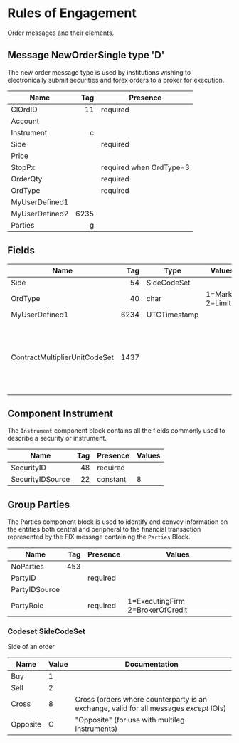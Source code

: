 # Rules of Engagement

Order messages and their elements.

## Message NewOrderSingle type 'D'

The new order message type is used by institutions wishing to electronically submit securities and forex orders to a broker for execution.

| Name           | Tag | Presence                |
|----------------|----:|-------------------------|
| ClOrdID        | 11  | required                |
| Account        |     |                         |
| Instrument     | c   |                         |
| Side           |     | required                |
| Price          |     |                         |
| StopPx         |     | required when OrdType=3 |
| OrderQty       |     | required                |
| OrdType        |     | required                |
| MyUserDefined1 |     |                         |
| MyUserDefined2 | 6235|                         |	
| Parties        | g   |                         |

## Fields

| Name           | Tag | Type         |  Values          | Synopsis | Elaboration |
|----------------|----:|--------------|------------------|----------|-------------|
| Side           | 54  | SideCodeSet  |	                 |          |             |
| OrdType        | 40  | char         | 1=Market 2=Limit |          |             |
| MyUserDefined1 | 6234| UTCTimestamp |	                 |          |             |
| ContractMultiplierUnitCodeSet | 1437 | | | Indicates the type of multiplier being applied to the contract. | Can be optionally used to further define unit |

## Component Instrument 

The `Instrument` component block contains all the fields commonly used to describe a security or instrument.

| Name             | Tag | Presence  | Values |
|------------------|----:|-----------|--------|
| SecurityID       | 48  | required  |        |
| SecurityIDSource | 22  | constant  | 8      |

## Group Parties 

The Parties component block is used to identify and convey information on the entities both central and peripheral to the financial transaction represented by the FIX message containing the `Parties` Block. 

| Name           | Tag | Presence  | Values |
|----------------|----:|-----------|--------|
| NoParties      | 453 |           |        |
| PartyID        |     | required  |        |
| PartyIDSource  |     |           |        |
| PartyRole      |     | required  | 1=ExecutingFirm 2=BrokerOfCredit |

### Codeset SideCodeSet 

Side of an order

| Name     | Value | Documentation |
|----------|-------|---------------|
| Buy      | 1     |               |
| Sell     | 2     |               |
| Cross    | 8     | Cross (orders where counterparty is an exchange, valid for all messages *except* IOIs) |
| Opposite | C     | "Opposite" (for use with multileg instruments) |
